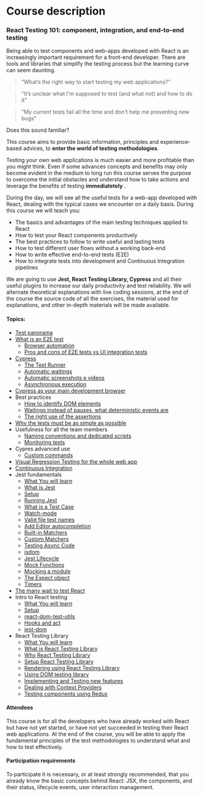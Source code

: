 # Course description

### React Testing 101: component, integration, and end-to-end testing

Being able to test components and web-apps developed with React is an increasingly important requirement for a front-end developer. There are tools and libraries that simplify the testing process but the learning curve can seem daunting.

> "What’s the right way to start testing my web applications?"

> "It’s unclear what I'm supposed to test (and what not) and how to do it"

> "My current tests fail all the time and don't help me preventing new bugs"

Does this sound familiar?

This course aims to provide basic information, principles and experience-based advices, to **enter the world of testing methodologies**.

Testing your own web applications is much easier and more profitable than you might think. Even if some advances concepts and benefits may only become evident in the medium to long run this course serves the purpose to overcome the initial obstacles and understand how to take actions and leverage the benefits of testing **immediatetely** .

During the day, we will see all the useful tests for a web-app developed with React, dealing with the typical cases we encounter on a daily basis. During this course we will teach you:

- The basics and advantages of the main testing techniques applied to React
- How to test your React components productively
- The best practices to follow to write useful and lasting tests
- How to test different user flows without a working back-end
- How to write effective end-to-end tests (E2E)
- How to integrate tests into development and Continuous Integration pipelines

We are going to use **Jest, React Testing Library, Cypress** and all their useful plugins to increase our daily productivity and test reliability.
We will alternate theoretical explanations with live coding sessions, at the end of the course the source code of all the exercises, the material used for explanations, and other in-depth materials will be made available.

#### Topics:

- [Test panorama](types-of-test.md)
- [What is an E2E test](what-is-an-e2e-test.md)
  - [Browser automation](headless-browser.md)
  - [Pros and cons of E2E tests vs UI integration tests](stubbing-the-backend.md)
- [Cypress](cypress-vs-other-tools.md)
  - [The Test Runner](opening-cypress.md#the-test-runner)
  - [Automatic waitings](cypress-waitings-and-execution-order.md#automatic-waiting)
  - [Automatic screenshots e videos](https://docs.cypress.io/guides/guides/screenshots-and-videos.html#Screenshots)
  - [Asynchronous execution](cypress-waitings-and-execution-order.md#test-code-execution-order)
- [Cypress as your main development browser](cypress-as-a-development-tool.md)
- Best practices
  - [How to identify DOM elements](cypress-testing-library.md)
  - [Waitings instead of pauses, what deterministic events are](waiting-for-ajax-request.md#ajax-request-waiting)
  - [The right use of the assertions](payload-assertions.md)
- [Why the tests must be as simple as possible](testing-rules.md#simple)
- Usefulness for all the team members
  - [Naming conventions and dedicated scripts](dedicated-scripts.md)
  - [Monitoring tests](monitoring-tests.md)
- Cypres advanced use
  - [Custom commands](signup-custom-command.md)
- [Visual Regression Testing for the whole web app](visual-regression-testing.md)
- [Continuous Integration](continuous-integration.md)
- Jest fundamentals
  - [What You will learn](jest-101/index.md)
  - [What is Jest](jest-101/what-is-jest.md)
  - [Setup](jest-101/setup.md)
  - [Running Jest](jest-101/running-jest.md)
  - [What is a Test Case](jest-101/test-case.md)
  - [Watch-mode](jest-101/watch-mode.md)
  - [Valid file test names](jest-101/test-filenames.md)
  - [Add Editor autocompletion](jest-101/editor-autocompletion.md)
  - [Built-in Matchers](jest-101/built-in-matchers.md)
  - [Custom Matchers](jest-101/custom-matchers.md)
  - [Testing Async Code](jest-101/testing-async-code.md)
  - [jsdom](jest-101/jsdom.md)
  - [Jest Lifecycle](jest-101/jest-lifecycle.md)
  - [Mock Functions](jest-101/mock-function.md)
  - [Mocking a module](jest-101/mock-modules.md)
  - [The Expect object](jest-101/expect-object.md)
  - [Timers](jest-101/timers.md)
- [The many wait to test React](many-ways-to-test-react.md)
- Intro to React testing
  - [What You will learn](intro-to-react-testing/index.md)
  - [Setup](intro-to-react-testing/setup.md)
  - [react-dom-test-utils](intro-to-react-testing/react-dom-test-utils.md)
  - [Hooks and act](intro-to-react-testing/hooks-and-act.md)
  - [jest-dom](intro-to-react-testing/jest-dom.md)
- React Testing Library
  - [What You will learn](react-testing-library/index.md)
  - [What is React Testing Library](react-testing-library/what.md)
  - [Why React Testing Library](react-testing-library/why-react-testing-library.md)
  - [Setup React Testing Library](react-testing-library/setup.md)
  - [Rendering using React Testing Library](react-testing-library/rendering.md)
  - [Using DOM testing library](react-testing-library/dom-testing-library.md)
  - [Implementing and Testing new features](react-testing-library/custom-input.md)
  - [Dealing with Context Providers](react-testing-library/context.md)
  - [Testing components using Redux](react-testing-library/redux.md)

#### Attendees

This course is for all the developers who have already worked with React but have not yet started, or have not yet succeeded in testing their React web applications. At the end of the course, you will be able to apply the fundamental principles of the test methodologies to understand what and how to test effectively.

#### Participation requirements

To participate it is necessary, or at least strongly recommended, that you already know the basic concepts behind React: JSX, the components, and their status, lifecycle events, user interaction management.
